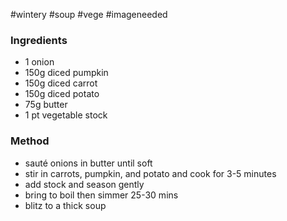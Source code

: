 #wintery #soup #vege #imageneeded 

### Ingredients
- 1 onion
- 150g diced pumpkin
- 150g diced carrot
- 150g diced potato
- 75g butter
- 1 pt vegetable stock
### Method
- sauté onions in butter until soft
- stir in carrots, pumpkin, and potato and cook for 3-5 minutes
- add stock and season gently
- bring to boil then simmer 25-30 mins
- blitz to a thick soup